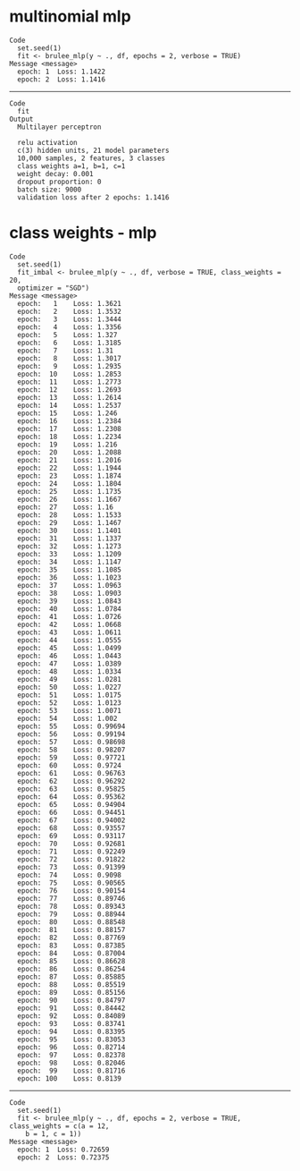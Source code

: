 # multinomial mlp

    Code
      set.seed(1)
      fit <- brulee_mlp(y ~ ., df, epochs = 2, verbose = TRUE)
    Message <message>
      epoch: 1 	Loss: 1.1422 
      epoch: 2 	Loss: 1.1416 

---

    Code
      fit
    Output
      Multilayer perceptron
      
      relu activation
      c(3) hidden units, 21 model parameters
      10,000 samples, 2 features, 3 classes 
      class weights a=1, b=1, c=1 
      weight decay: 0.001 
      dropout proportion: 0 
      batch size: 9000 
      validation loss after 2 epochs: 1.1416 

# class weights - mlp

    Code
      set.seed(1)
      fit_imbal <- brulee_mlp(y ~ ., df, verbose = TRUE, class_weights = 20,
      optimizer = "SGD")
    Message <message>
      epoch:   1 	Loss: 1.3621 
      epoch:   2 	Loss: 1.3532 
      epoch:   3 	Loss: 1.3444 
      epoch:   4 	Loss: 1.3356 
      epoch:   5 	Loss: 1.327 
      epoch:   6 	Loss: 1.3185 
      epoch:   7 	Loss: 1.31 
      epoch:   8 	Loss: 1.3017 
      epoch:   9 	Loss: 1.2935 
      epoch:  10 	Loss: 1.2853 
      epoch:  11 	Loss: 1.2773 
      epoch:  12 	Loss: 1.2693 
      epoch:  13 	Loss: 1.2614 
      epoch:  14 	Loss: 1.2537 
      epoch:  15 	Loss: 1.246 
      epoch:  16 	Loss: 1.2384 
      epoch:  17 	Loss: 1.2308 
      epoch:  18 	Loss: 1.2234 
      epoch:  19 	Loss: 1.216 
      epoch:  20 	Loss: 1.2088 
      epoch:  21 	Loss: 1.2016 
      epoch:  22 	Loss: 1.1944 
      epoch:  23 	Loss: 1.1874 
      epoch:  24 	Loss: 1.1804 
      epoch:  25 	Loss: 1.1735 
      epoch:  26 	Loss: 1.1667 
      epoch:  27 	Loss: 1.16 
      epoch:  28 	Loss: 1.1533 
      epoch:  29 	Loss: 1.1467 
      epoch:  30 	Loss: 1.1401 
      epoch:  31 	Loss: 1.1337 
      epoch:  32 	Loss: 1.1273 
      epoch:  33 	Loss: 1.1209 
      epoch:  34 	Loss: 1.1147 
      epoch:  35 	Loss: 1.1085 
      epoch:  36 	Loss: 1.1023 
      epoch:  37 	Loss: 1.0963 
      epoch:  38 	Loss: 1.0903 
      epoch:  39 	Loss: 1.0843 
      epoch:  40 	Loss: 1.0784 
      epoch:  41 	Loss: 1.0726 
      epoch:  42 	Loss: 1.0668 
      epoch:  43 	Loss: 1.0611 
      epoch:  44 	Loss: 1.0555 
      epoch:  45 	Loss: 1.0499 
      epoch:  46 	Loss: 1.0443 
      epoch:  47 	Loss: 1.0389 
      epoch:  48 	Loss: 1.0334 
      epoch:  49 	Loss: 1.0281 
      epoch:  50 	Loss: 1.0227 
      epoch:  51 	Loss: 1.0175 
      epoch:  52 	Loss: 1.0123 
      epoch:  53 	Loss: 1.0071 
      epoch:  54 	Loss: 1.002 
      epoch:  55 	Loss: 0.99694 
      epoch:  56 	Loss: 0.99194 
      epoch:  57 	Loss: 0.98698 
      epoch:  58 	Loss: 0.98207 
      epoch:  59 	Loss: 0.97721 
      epoch:  60 	Loss: 0.9724 
      epoch:  61 	Loss: 0.96763 
      epoch:  62 	Loss: 0.96292 
      epoch:  63 	Loss: 0.95825 
      epoch:  64 	Loss: 0.95362 
      epoch:  65 	Loss: 0.94904 
      epoch:  66 	Loss: 0.94451 
      epoch:  67 	Loss: 0.94002 
      epoch:  68 	Loss: 0.93557 
      epoch:  69 	Loss: 0.93117 
      epoch:  70 	Loss: 0.92681 
      epoch:  71 	Loss: 0.92249 
      epoch:  72 	Loss: 0.91822 
      epoch:  73 	Loss: 0.91399 
      epoch:  74 	Loss: 0.9098 
      epoch:  75 	Loss: 0.90565 
      epoch:  76 	Loss: 0.90154 
      epoch:  77 	Loss: 0.89746 
      epoch:  78 	Loss: 0.89343 
      epoch:  79 	Loss: 0.88944 
      epoch:  80 	Loss: 0.88548 
      epoch:  81 	Loss: 0.88157 
      epoch:  82 	Loss: 0.87769 
      epoch:  83 	Loss: 0.87385 
      epoch:  84 	Loss: 0.87004 
      epoch:  85 	Loss: 0.86628 
      epoch:  86 	Loss: 0.86254 
      epoch:  87 	Loss: 0.85885 
      epoch:  88 	Loss: 0.85519 
      epoch:  89 	Loss: 0.85156 
      epoch:  90 	Loss: 0.84797 
      epoch:  91 	Loss: 0.84442 
      epoch:  92 	Loss: 0.84089 
      epoch:  93 	Loss: 0.83741 
      epoch:  94 	Loss: 0.83395 
      epoch:  95 	Loss: 0.83053 
      epoch:  96 	Loss: 0.82714 
      epoch:  97 	Loss: 0.82378 
      epoch:  98 	Loss: 0.82046 
      epoch:  99 	Loss: 0.81716 
      epoch: 100 	Loss: 0.8139 

---

    Code
      set.seed(1)
      fit <- brulee_mlp(y ~ ., df, epochs = 2, verbose = TRUE, class_weights = c(a = 12,
        b = 1, c = 1))
    Message <message>
      epoch: 1 	Loss: 0.72659 
      epoch: 2 	Loss: 0.72375 


